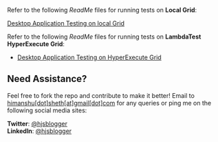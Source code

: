 Refer to the following *ReadMe* files for running tests on <b>Local Grid</b>:

[Desktop Application Testing on local Grid](https://github.com/hjsblogger/winappdriver-desktop-app-automation/blob/main/LocalGrid/README.md)

Refer to the following *ReadMe* files for running tests on <b>LambdaTest HyperExecute Grid</b>:

- [Desktop Application Testing on HyperExecute Grid](https://github.com/hjsblogger/winappdriver-desktop-app-automation/blob/main/RemoteGrid/README.md)

## Need Assistance?
Feel free to fork the repo and contribute to make it better! Email to [himanshu[dot]sheth[at]gmail[dot]com](mailto:himanshu.sheth@gmail.com) for any queries or ping me on the following social media sites:

<b>Twitter</b>: [@hjsblogger](https://www.twitter.com/hjsblogger)
<br/>
<b>LinkedIn</b>: [@hjsblogger](https://linkedin.com/in/hjsblogger)
